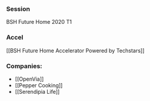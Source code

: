 
### Session
BSH Future Home 2020 T1

### Accel
[[BSH Future Home Accelerator Powered by Techstars]]

### Companies:
- [[OpenVia]]
- [[Pepper Cooking]]
- [[Serendipia Life]]


